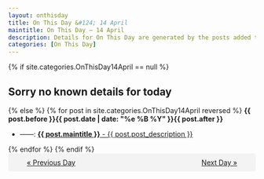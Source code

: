 ```yaml
---
layout: onthisday
title: On This Day &#124; 14 April
maintitle: On This Day — 14 April
description: Details for On This Day are generated by the posts added to the website so the content is subject to changes/updates over time.
categories: [On This Day]
---
```


{% if site.categories.OnThisDay14April == null %}
<h2>Sorry no known details for today</h2>
{% else %}
{% for post in site.categories.OnThisDay14April reversed %}
<strong>{{ post.before }}{{ post.date | date: "%e %B %Y" }}{{ post.after }}</strong>
<ul>
<li> ——: <a class="{{ post.class }}" href="{{ post.url }}"><strong>{{ post.maintitle }}</strong> - {{ post.post_description }}</a></li>
</ul>
{% endfor %}
{% endif %}
<br />
<div style="background-color: #f3f3f3; padding: 10px; border-radius: 5px; text-align: center; display: flex; justify-content: space-evenly;">
<a href="/onthisday/04/04-13">« Previous Day</a>
<span style="visibility:hidden;">[ Visit Leap Year February 29 ]</span>
<a href="/onthisday/04/04-15">Next Day »</a>
</div>
